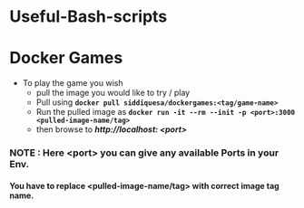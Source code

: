 # Useful-Bash-scripts

# Docker Games

- To play the game you wish 
  - pull the image you would like to try / play 
  - Pull using **`docker pull siddiquesa/dockergames:<tag/game-name>`**
  - Run the pulled image as **`docker run -it --rm --init -p <port>:3000 <pulled-image-name/tag>`**
  - then browse to _**http://localhost: \<port\>**_

### NOTE : Here \<port> you can give any available Ports in your Env.
#### You have to replace <pulled-image-name/tag> with correct image tag name. 
